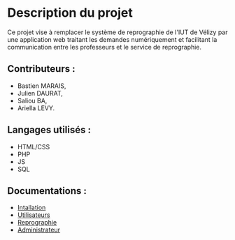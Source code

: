 # Description du projet

Ce projet vise à remplacer le système de reprographie de l'IUT de Vélizy par une application web traitant les demandes numériquement et facilitant la communication entre les professeurs et le service de reprographie.

## Contributeurs :
* Bastien MARAIS,
* Julien DAURAT,
* Saliou BA,
* Ariella LEVY.


## Langages utilisés :
* HTML/CSS
* PHP
* JS
* SQL

## Documentations :
* [Intallation](https://bastienmarais.github.io/Daily-Print-Project/install)
* [Utilisateurs](https://bastienmarais.github.io/Daily-Print-Project/users)
* [Reprographie](https://bastienmarais.github.io/Daily-Print-Project/repro)
* [Administrateur](https://bastienmarais.github.io/Daily-Print-Project/admin)